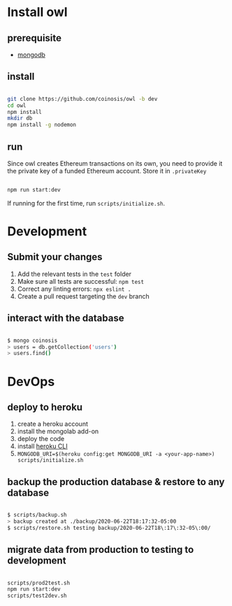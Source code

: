 # Install owl

## prerequisite

* [mongodb](https://docs.mongodb.com/manual/administration/install-community/)

## install

```bash

git clone https://github.com/coinosis/owl -b dev
cd owl
npm install
mkdir db
npm install -g nodemon

```

## run

Since owl creates Ethereum transactions on its own, you need to provide it the private key of a funded Ethereum account. Store it in `.privateKey`

```bash

npm run start:dev

```

If running for the first time, run `scripts/initialize.sh`.

# Development

## Submit your changes

1. Add the relevant tests in the `test` folder
2. Make sure all tests are successful: `npm test`
3. Correct any linting errors: `npx eslint .`
4. Create a pull request targeting the `dev` branch

## interact with the database

```bash

$ mongo coinosis
> users = db.getCollection('users')
> users.find()

```

# DevOps

## deploy to heroku

1. create a heroku account
2. install the mongolab add-on
3. deploy the code
2. install [heroku CLI](https://devcenter.heroku.com/articles/heroku-cli#download-and-install)
4. `MONGODB_URI=$(heroku config:get MONGODB_URI -a <your-app-name>) scripts/initialize.sh`

## backup the production database & restore to any database

```bash

$ scripts/backup.sh
> backup created at ./backup/2020-06-22T18:17:32-05:00
$ scripts/restore.sh testing backup/2020-06-22T18\:17\:32-05\:00/

```

## migrate data from production to testing to development

```bash

scripts/prod2test.sh
npm run start:dev
scripts/test2dev.sh

```
